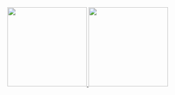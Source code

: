 <div>
<a href="https://github.com/marccosabino">
<img loading="lazy" height="180em" src="https://github-readme-stats.vercel.app/api/top-langs/?username=marccosabino&layout=compact&langs_count=7&theme=dracula"/>
<img loading="lazy" height="180em" src="https://github-readme-stats.vercel.app/api?username=marcccosabino&show_icons=true&theme=dracula&include_all_commits=true&count_private=true"/>
</div>
